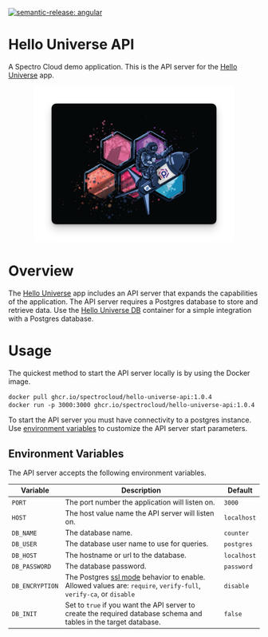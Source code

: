 
[![semantic-release: angular](https://img.shields.io/badge/semantic--release-angular-e10079?logo=semantic-release)](https://github.com/semantic-release/semantic-release)
# Hello Universe API

A Spectro Cloud demo application. This is the API server for the [Hello Universe](https://github.com/spectrocloud/hello-universe) app.

<p align="center">
<img src="./static/img/spectronaut.png" alt="drawing" width="400"/>
</p>

# Overview
The [Hello Universe](https://github.com/spectrocloud/hello-universe) app includes an API server that expands the capabilities of the application. The API server requires a Postgres database to store and retrieve data. Use the [Hello Universe DB](https://github.com/spectrocloud/hello-universe-db) container for a simple integration with a Postgres database.

# Usage

The quickest method to start the API server locally is by using the Docker image. 

```shell
docker pull ghcr.io/spectrocloud/hello-universe-api:1.0.4
docker run -p 3000:3000 ghcr.io/spectrocloud/hello-universe-api:1.0.4
```

To start the API server you must have connectivity to a postgres instance. Use [environment variables](#environment-variables) to customize the API server start parameters.

## Environment Variables

The API server accepts the following environment variables.

| Variable    | Description                                        | Default   |
|-------------|----------------------------------------------------|-----------|
| `PORT`        | The port number the application will listen on.    | `3000`      |
| `HOST`        | The host value name the API server will listen on. | `localhost` |
| `DB_NAME`     | The database name.                                 | `counter`   |
| `DB_USER`     | The database user name to use for queries.         | `postgres`  |
| `DB_HOST`     | The hostname or url to the database.               | `localhost` |
| `DB_PASSWORD` | The database password.                             | `password`  |
| `DB_ENCRYPTION`| The Postgres [ssl mode](https://www.postgresql.org/docs/current/libpq-ssl.html) behavior to enable. Allowed values are: `require`, `verify-full`, `verify-ca`, or `disable` |`disable`|
| `DB_INIT`     | Set to `true` if you want the API server to create the required database schema and tables in the target database.| `false` |


